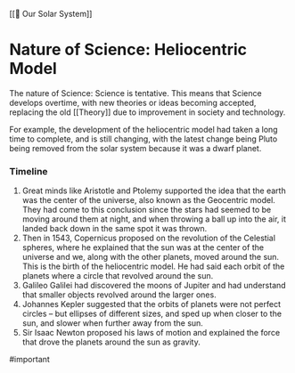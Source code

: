 [[🌌 Our Solar System]]
# Nature of Science: Heliocentric Model
The nature of Science: Science is tentative. This means that Science develops overtime, with new theories or ideas becoming accepted, replacing the old [[Theory]] due to improvement in society and technology.

For example, the development of the heliocentric model had taken a long time to complete, and is still changing, with the latest change being Pluto being removed from the solar system because it was a dwarf planet.

### Timeline
1. Great minds like Aristotle and Ptolemy supported the idea that the earth was the center of the universe, also known as the Geocentric model. They had come to this conclusion since the stars had seemed to be moving around them at night, and when throwing a ball up into the air, it landed back down in the same spot it was thrown.
2. Then in 1543, Copernicus proposed on the revolution of the Celestial spheres, where he explained that the sun was at the center of the universe and we, along with the other planets, moved around the sun. This is the birth of the heliocentric model. He had said each orbit of the planets where a circle that revolved around the sun.
3. Galileo Galilei had discovered the moons of Jupiter and had understand that smaller objects revolved around the larger ones.
4. Johannes Kepler suggested that the orbits of planets were not perfect circles – but ellipses of different sizes, and sped up when closer to the sun, and slower when further away from the sun.
5. Sir Isaac Newton proposed his laws of motion and explained the force that drove the planets around the sun as gravity.

#important 